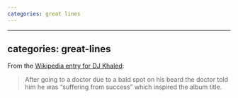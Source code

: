 ```yaml
---
categories: great lines
---
```


---
categories: great-lines
---

From the [Wikipedia entry for DJ Khaled](https://en.wikipedia.org/wiki/DJ_Khaled): 

> After going to a doctor due to a bald spot on his beard the doctor told him he was “suffering from success” which inspired the album title.